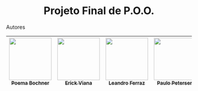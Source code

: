 <h1 align="center"> Projeto Final de P.O.O. </h1>
Autores

| [<img src="https://avatars.githubusercontent.com/u/105015617?v=4" width=115><br><sub>Poema Bochner</sub>](https://github.com/poemabochner) |  [<img src="https://avatars.githubusercontent.com/u/102622495?v=4" width=115><br><sub>Erick Viana</sub>](https://github.com/ErickNotFound) |  [<img src="https://avatars.githubusercontent.com/u/85909017?v=4" width=115><br><sub>Leandro Ferraz</sub>](https://github.com/FerrazLeandro) | [<img src="https://avatars.githubusercontent.com/u/110869577?v=4" width=115><br><sub>Paulo Petersen</sub>](https://github.com/PauloPetersen) | [<img src="https://avatars.githubusercontent.com/u/110869570?v=4" width=115><br><sub>José Ailton</sub>](https://github.com/zehlopes) |  [<img src="https://avatars.githubusercontent.com/u/99817081?v=4" width=115><br><sub>Barbara Souza</sub>](https://github.com/barbarasouzza) | 
| :---: | :---: | :---: | :---: | :---: | :---: |
